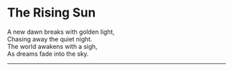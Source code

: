 

# The Rising Sun

A new dawn breaks with golden light,  
Chasing away the quiet night.  
The world awakens with a sigh,  
As dreams fade into the sky.

---
